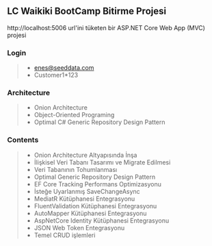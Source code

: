 ## LC Waikiki BootCamp Bitirme Projesi

http://localhost:5006 url'ini tüketen bir ASP.NET Core Web App (MVC) projesi


### Login
> * enes@seeddata.com
> * Customer1*123

### Architecture
> * Onion Architecture
> * Object-Oriented Programing
> * Optimal C# Generic Repository Design Pattern


### Contents
> * Onion Architecture Altyapısında İnşa
> * İlişkisel Veri Tabanı Tasarımı ve Migrate Edilmesi
> * Veri Tabanının Tohumlanması
> * Optimal Generic Repository Design Pattern
> * EF Core Tracking Performans Optimizasyonu
> * İsteğe Uyarlanmış SaveChangeAsync
> * MediatR Kütüphanesi Entegrasyonu
> * FluentValidation Kütüphanesi Entegrasyonu
> * AutoMapper Kütüphanesi Entegrasyonu
> * AspNetCore Identity Kütüphanesi Entegrasyonu
> * JSON Web Token Entegrasyonu
> * Temel CRUD işlemleri
